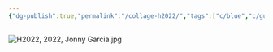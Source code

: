 ```yaml
---
{"dg-publish":true,"permalink":"/collage-h2022/","tags":["c/blue","c/guitar","c/string","c/man","c/HH","c/hammer","c/2022"],"created":"2024-06-28T12:56:47.000-04:00","updated":"2024-04-15T12:04:29.000-04:00"}
---
```



![H2022, 2022, Jonny Garcia.jpg](/img/user/MEDIA/H2022,%202022,%20Jonny%20Garcia.jpg)
